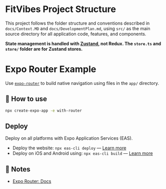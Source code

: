 # FitVibes Project Structure

This project follows the folder structure and conventions described in `docs/Context.MD` and `docs/DevelopmentPlan.md`, using `src/` as the main source directory for all application code, features, and components.

**State management is handled with [Zustand](https://zustand-demo.pmnd.rs/), not Redux. The `store.ts` and `store/` folder are for Zustand stores.**

# Expo Router Example

Use [`expo-router`](https://docs.expo.dev/router/introduction/) to build native navigation using files in the `app/` directory.

## 🚀 How to use

```sh
npx create-expo-app -e with-router
```

## Deploy

Deploy on all platforms with Expo Application Services (EAS).

- Deploy the website: `npx eas-cli deploy` — [Learn more](https://docs.expo.dev/eas/hosting/get-started/)
- Deploy on iOS and Android using: `npx eas-cli build` — [Learn more](https://expo.dev/eas)

## 📝 Notes

- [Expo Router: Docs](https://docs.expo.dev/router/introduction/)

